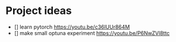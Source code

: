 # Project ideas

- [] learn pytorch https://youtu.be/c36lUUr864M
- [] make small optuna experiment https://youtu.be/P6NwZVl8ttc
